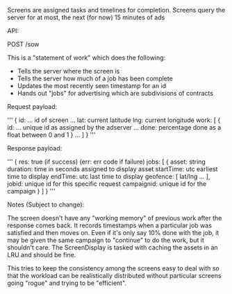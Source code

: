 Screens are assigned tasks and timelines for completion.
Screens query the server for at most, the next (for now) 15 minutes of ads

API:

POST /sow

This is a "statement of work" which does the following:
  * Tells the server where the screen is
  * Tells the server how much of a job has been complete
  * Updates the most recently seen timestamp for an id
  * Hands out "jobs" for advertising which are subdivisions of contracts

Request payload:

'''
{
  id: ... id of screen ...
  lat: current latitude
  lng: current longitude
  work: [
    {
      id: ... unique id as assigned by the adserver ...
      done: percentage done as a float between 0 and 1
    }
    ...
  ]
}
'''

Response payload:

'''
{
  res: true (if success)
  (err: err code if failure)
  jobs: [
    { 
      asset: string
      duration: time in seconds assigned to display asset
      startTime: utc earliest time to display
      endTime: utc last time to display
      geofence: [ lat/lng ... ],
      jobid: unique id for this specific request
      campaignid: unique id for the campaign
    }
  ]
}
'''

Notes (Subject to change):

The screen doesn't have any "working memory" of previous work after the response comes back. It records timestamps when a 
particular job was satisfied and then moves on.  Even if it's only say 10% done with the job, it may be given the same campaign
to "continue" to do the work, but it shouldn't care. The ScreenDisplay is tasked with caching the assets in an LRU and should 
be fine.

This tries to keep the consistency among the screens easy to deal with so that the workload can be realistically distributed 
without particular screens going "rogue" and trying to be "efficient".

